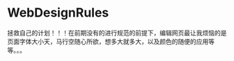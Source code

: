 WebDesignRules
==============

拯救自己的计划！！！在前期没有的进行规范的前提下，编辑网页最让我烦恼的是页面字体大小天，马行空随心所欲，想多大就多大，以及颜色的随便的应用等等。。。
